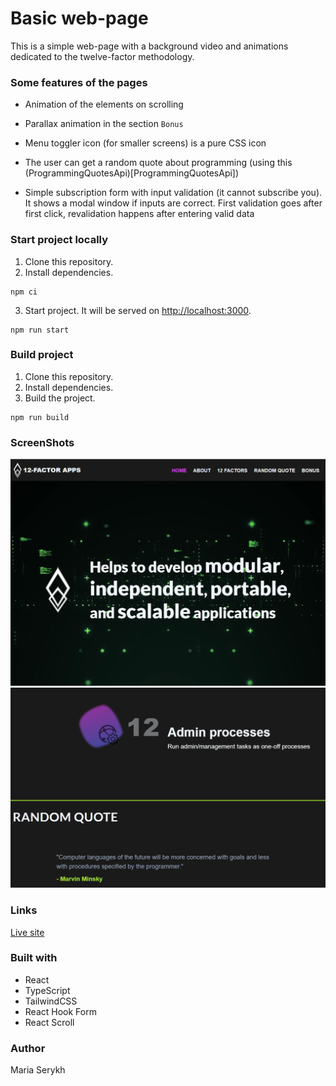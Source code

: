 # Basic web-page

This is a simple web-page with a background video and animations dedicated to the twelve-factor methodology.

### Some features of the pages

- Animation of the elements on scrolling

- Parallax animation in the section `Bonus`

- Menu toggler icon (for smaller screens) is a pure CSS icon

- The user can get a random quote about programming (using this (ProgrammingQuotesApi)[ProgrammingQuotesApi])

- Simple subscription form with input validation (it cannot subscribe you). 
It shows a modal window if inputs are correct. First validation goes after first click, revalidation happens after entering valid data


### Start project locally
1. Clone this repository.
2. Install dependencies.

```
npm ci
```

3. Start project. It will be served on [http://localhost:3000](http://localhost:3000/).

```
npm run start
```

### Build project
1. Clone this repository.
2. Install dependencies.
3. Build the project.

```
npm run build
```

### ScreenShots
![](./hero.png)
![](./sections.png)

### Links

[Live site](https://12factors.netlify.app/)

### Built with

- React
- TypeScript
- TailwindCSS
- React Hook Form
- React Scroll

### Author

Maria Serykh
